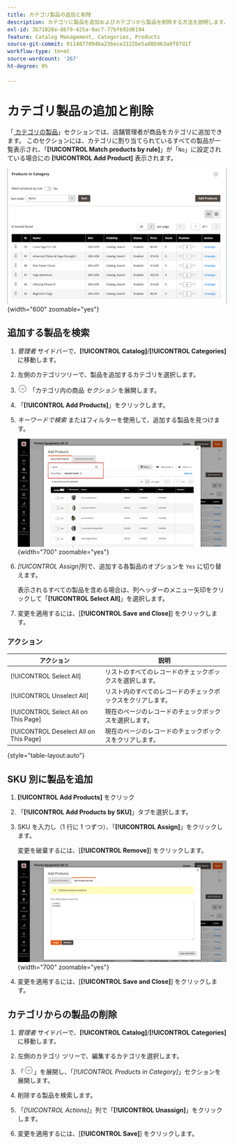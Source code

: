 ```yaml
---
title: カテゴリ製品の追加と削除
description: カテゴリに製品を追加およびカテゴリから製品を削除する方法を説明します。
exl-id: 3b71028e-8679-425a-9ac7-77bf692d0194
feature: Catalog Management, Categories, Products
source-git-commit: 01148770946a236ece2122be5a88b963a0f07d1f
workflow-type: tm+mt
source-wordcount: '267'
ht-degree: 0%

---
```


# カテゴリ製品の追加と削除

「[&#x200B; カテゴリの製品 &#x200B;](categories-product-assignments.md)」セクションでは、店舗管理者が商品をカテゴリに追加できます。 このセクションには、カテゴリに割り当てられているすべての製品が一覧表示され、「**[!UICONTROL Match products by rule]**」が「`No`」に設定されている場合にの **[!UICONTROL Add Product]** 表示されます。

![&#x200B; 製品カテゴリー &#x200B;](./assets/category-products-in-category.png){width="600" zoomable="yes"}

## 追加する製品を検索

1. _管理者_ サイドバーで、**[!UICONTROL Catalog]**/**[!UICONTROL Categories]** に移動します。

1. 左側のカテゴリツリーで、製品を追加するカテゴリを選択します。

1. ![&#x200B; 展開セレクター &#x200B;](../assets/icon-display-expand.png) 「カテゴリ内の商品 _セクション_ を展開します。

1. 「**[!UICONTROL Add Products]**」をクリックします。

1. _キーワードで検索_ またはフィルターを使用して、追加する製品を見つけます。

   ![&#x200B; 「すべての製品を検索」タブ &#x200B;](./assets/search-all-product.png){width="700" zoomable="yes"}

1. _[!UICONTROL Assign]_&#x200B;列で、追加する各製品のオプションを `Yes` に切り替えます。

   表示されるすべての製品を含める場合は、列ヘッダーのメニュー矢印をクリックして「**[!UICONTROL Select All]**」を選択します。

1. 変更を適用するには、[**[!UICONTROL Save and Close]**] をクリックします。

### アクション

| アクション | 説明 |
|--- |--- |
| [!UICONTROL Select All] | リストのすべてのレコードのチェックボックスを選択します。 |
| [!UICONTROL Unselect All] | リスト内のすべてのレコードのチェックボックスをクリアします。 |
| [!UICONTROL Select All on This Page] | 現在のページのレコードのチェックボックスを選択します。 |
| [!UICONTROL Deselect All on This Page] | 現在のページのレコードのチェックボックスをクリアします。 |

{style="table-layout:auto"}

## SKU 別に製品を追加

1. **[!UICONTROL Add Products]** をクリック

1. 「**[!UICONTROL Add Products by SKU]**」タブを選択します。

1. SKU を入力し（1 行に 1 つずつ）、「**[!UICONTROL Assign]**」をクリックします。

   変更を破棄するには、[**[!UICONTROL Remove]**] をクリックします。

   ![&#x200B; 「SKU による製品の追加」タブ &#x200B;](./assets/add-product-by-sku.png){width="700" zoomable="yes"}

1. 変更を適用するには、[**[!UICONTROL Save and Close]**] をクリックします。

## カテゴリからの製品の削除

1. _管理者_ サイドバーで、**[!UICONTROL Catalog]**/**[!UICONTROL Categories]** に移動します。

1. 左側のカテゴリ ツリーで、編集するカテゴリを選択します。

1. 「![&#x200B; 展開セレクター &#x200B;](../assets/icon-display-expand.png)」を展開し、「_[!UICONTROL Products in Category]_」セクションを展開します。

1. 削除する製品を検索します。

1. 「_[!UICONTROL Actions]_」列で「**[!UICONTROL Unassign]**」をクリックします。

1. 変更を適用するには、[**[!UICONTROL Save]**] をクリックします。
